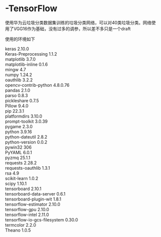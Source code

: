 # -TensorFlow
使用华为云垃圾分类数据集训练的垃圾分类网络，可以对40类垃圾分类。网络使用了VGG16作为基础，没有过多的调参，所以差不多只是一个draft

使用的环境如下

keras                     2.10.0  
Keras-Preprocessing       1.1.2  
matplotlib                3.7.0  
matplotlib-inline         0.1.6  
mingw                     4.7     
numpy                     1.24.2    
oauthlib                  3.2.2       
opencv-contrib-python     4.8.0.76   
pandas                    2.1.0      
parso                     0.8.3             
pickleshare               0.7.5    
Pillow                    9.4.0     
pip                       22.3.1    
platformdirs              3.10.0    
prompt-toolkit            3.0.39  
pygame                    2.3.0     
python                    3.9.16   
python-dateutil           2.8.2  
python-version            0.0.2    
pywin32                   306    
PyYAML                    6.0.1     
pyzmq                     25.1.1   
requests                  2.28.2      
requests-oauthlib         1.3.1          
rsa                       4.9              
scikit-learn              1.0.2             
scipy                     1.10.1            
tensorboard               2.10.1           
tensorboard-data-server   0.6.1           
tensorboard-plugin-wit    1.8.1               
tensorflow-estimator      2.10.0                 
tensorflow-gpu            2.10.0                  
tensorflow-intel          2.11.0           
tensorflow-io-gcs-filesystem 0.30.0                
termcolor                 2.2.0               
Theano                    1.0.5              
